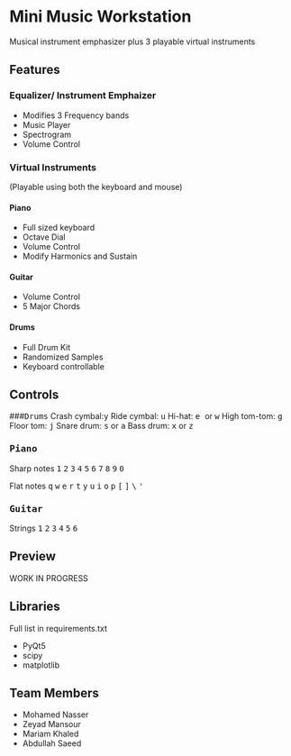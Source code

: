 # Mini Music Workstation

Musical instrument emphasizer plus 3 playable virtual instruments

## Features

### Equalizer/ Instrument Emphaizer

- Modifies 3 Frequency bands
- Music Player
- Spectrogram
- Volume Control

### Virtual Instruments

(Playable using both the keyboard and mouse)

#### Piano

- Full sized keyboard
- Octave Dial
- Volume Control
- Modify Harmonics and Sustain

#### Guitar

- Volume Control
- 5 Major Chords

#### Drums

- Full Drum Kit
- Randomized Samples
- Keyboard controllable

## Controls
###<kbd>Drums</kbd>
Crash cymbal:<kbd>y</kbd>
Ride cymbal: <kbd>u</kbd>
Hi-hat: <kbd>e </kbd>or <kbd>w</kbd>
High tom-tom: <kbd>g</kbd>
Floor tom: <kbd>j</kbd>
Snare drum: <kbd>s</kbd> or <kbd>a</kbd>
Bass drum: <kbd>x</kbd> or <kbd>z</kbd>

### <kbd>Piano</kbd>

Sharp notes <kbd>1</kbd> <kbd>2</kbd> <kbd>3</kbd> <kbd>4</kbd> <kbd>5</kbd> <kbd>6</kbd> <kbd>7</kbd> <kbd>8</kbd> <kbd>9</kbd> <kbd>0</kbd>

Flat notes </kbd> <kbd>q</kbd> <kbd>w</kbd> <kbd>e</kbd> <kbd>r</kbd> <kbd>t</kbd> <kbd>y</kbd> <kbd>u</kbd> <kbd>i</kbd> <kbd>o</kbd> <kbd>p</kbd> <kbd>[</kbd> <kbd>]</kbd> <kbd>\\</kbd> <kbd>'</kbd>

### <kbd>Guitar</kbd>
Strings <kbd>1</kbd> <kbd>2</kbd> <kbd>3</kbd> <kbd>4</kbd> <kbd>5</kbd> <kbd>6</kbd>

## Preview

WORK IN PROGRESS

## Libraries

Full list in requirements.txt

- PyQt5
- scipy
- matplotlib

## Team Members

- Mohamed Nasser
- Zeyad Mansour
- Mariam Khaled
- Abdullah Saeed
